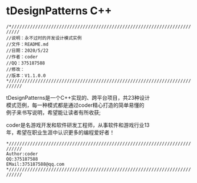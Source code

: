 # tDesignPatterns C++ 

`/*/////////////////////////////////////////////////////////////////////////`  
`//说明：永不过时的开发设计模式实例`  
`//文件：README.md`  
`//日期：2020/5/22`  
`//作者：coder`  
`//QQ：375187588`  
`//修改：`  
`//版本：V1.1.0.0`  
`*///////////////////////////////////////////////////////////////////////////`  

tDesignPatterns是一个C++实现的、跨平台项目，共23种设计    
模式范例，每一种模式都是通过coder精心打造的简单易懂的  
例子来书写说明，希望能让读者有所收获;  

coder是名游戏开发和软件研发工程师，从事软件和游戏行业13  
年，希望在职业生涯中认识更多的编程爱好者！  

`*///////////////////////////////////////////////////////////////////////////`  
`Author:coder`  
`QQ:375187588`  
`EMail:375187588@qq.com`  
`*///////////////////////////////////////////////////////////////////////////`  



